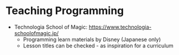 # Teaching Programming

- Technologia School of Magic: https://www.technologia-schoolofmagic.jp/
  - Programming learn materials by Disney (Japanese only)
  - Lesson titles can be checked - as inspiration for a curriculum
